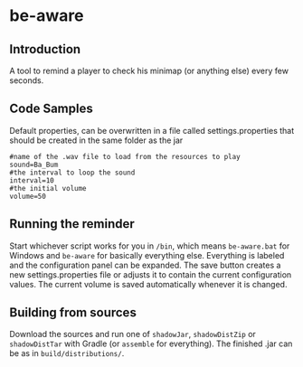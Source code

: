 # be-aware

## Introduction

A tool to remind a player to check his minimap (or anything else) every few seconds.

## Code Samples

Default properties, can be overwritten in a file called settings.properties that should be created in the same folder as the jar
```
#name of the .wav file to load from the resources to play
sound=Ba_Bum
#the interval to loop the sound
interval=10
#the initial volume
volume=50
```

## Running the reminder

Start whichever script works for you in `/bin`, which means `be-aware.bat` for Windows and `be-aware` for basically everything else.
Everything is labeled and the configuration panel can be expanded. The save button creates a new settings.properties file or adjusts
it to contain the current configuration values. The current volume is saved automatically whenever it is changed.

## Building from sources

Download the sources and run one of `shadowJar`, `shadowDistZip` or `shadowDistTar` with Gradle (or `assemble` for everything).
The finished .jar can be as in `build/distributions/`.